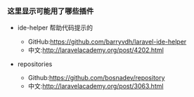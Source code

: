 ### 这里显示可能用了哪些插件

- ide-helper 帮助代码提示的
  - GitHub:https://github.com/barryvdh/laravel-ide-helper
  - 中文:http://laravelacademy.org/post/4202.html

- repositories
  - Github:https://github.com/bosnadev/repository
  - 中文:http://laravelacademy.org/post/3063.html
  
  
